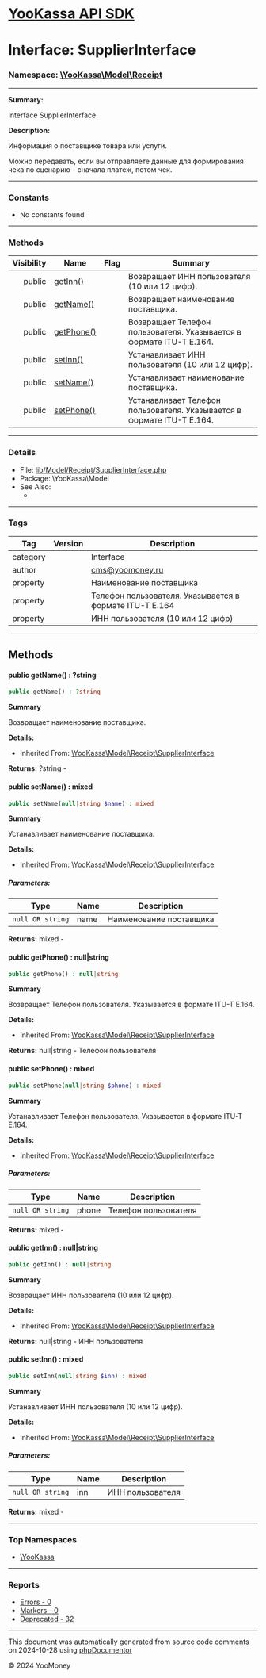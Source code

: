 # [YooKassa API SDK](../home.md)

# Interface: SupplierInterface
### Namespace: [\YooKassa\Model\Receipt](../namespaces/yookassa-model-receipt.md)
---
**Summary:**

Interface SupplierInterface.

**Description:**

Информация о поставщике товара или услуги.

Можно передавать, если вы отправляете данные для формирования чека по сценарию - сначала платеж, потом чек.

---
### Constants
* No constants found

---
### Methods
| Visibility | Name | Flag | Summary |
| ----------:| ---- | ---- | ------- |
| public | [getInn()](../classes/YooKassa-Model-Receipt-SupplierInterface.md#method_getInn) |  | Возвращает ИНН пользователя (10 или 12 цифр). |
| public | [getName()](../classes/YooKassa-Model-Receipt-SupplierInterface.md#method_getName) |  | Возвращает наименование поставщика. |
| public | [getPhone()](../classes/YooKassa-Model-Receipt-SupplierInterface.md#method_getPhone) |  | Возвращает Телефон пользователя. Указывается в формате ITU-T E.164. |
| public | [setInn()](../classes/YooKassa-Model-Receipt-SupplierInterface.md#method_setInn) |  | Устанавливает ИНН пользователя (10 или 12 цифр). |
| public | [setName()](../classes/YooKassa-Model-Receipt-SupplierInterface.md#method_setName) |  | Устанавливает наименование поставщика. |
| public | [setPhone()](../classes/YooKassa-Model-Receipt-SupplierInterface.md#method_setPhone) |  | Устанавливает Телефон пользователя. Указывается в формате ITU-T E.164. |

---
### Details
* File: [lib/Model/Receipt/SupplierInterface.php](../../lib/Model/Receipt/SupplierInterface.php)
* Package: \YooKassa\Model
* See Also:
  * [](https://yookassa.ru/developers/api)

---
### Tags
| Tag | Version | Description |
| --- | ------- | ----------- |
| category |  | Interface |
| author |  | cms@yoomoney.ru |
| property |  | Наименование поставщика |
| property |  | Телефон пользователя. Указывается в формате ITU-T E.164 |
| property |  | ИНН пользователя (10 или 12 цифр) |

---
## Methods
<a name="method_getName" class="anchor"></a>
#### public getName() : ?string

```php
public getName() : ?string
```

**Summary**

Возвращает наименование поставщика.

**Details:**
* Inherited From: [\YooKassa\Model\Receipt\SupplierInterface](../classes/YooKassa-Model-Receipt-SupplierInterface.md)

**Returns:** ?string - 


<a name="method_setName" class="anchor"></a>
#### public setName() : mixed

```php
public setName(null|string $name) : mixed
```

**Summary**

Устанавливает наименование поставщика.

**Details:**
* Inherited From: [\YooKassa\Model\Receipt\SupplierInterface](../classes/YooKassa-Model-Receipt-SupplierInterface.md)

##### Parameters:
| Type | Name | Description |
| ---- | ---- | ----------- |
| <code lang="php">null OR string</code> | name  | Наименование поставщика |

**Returns:** mixed - 


<a name="method_getPhone" class="anchor"></a>
#### public getPhone() : null|string

```php
public getPhone() : null|string
```

**Summary**

Возвращает Телефон пользователя. Указывается в формате ITU-T E.164.

**Details:**
* Inherited From: [\YooKassa\Model\Receipt\SupplierInterface](../classes/YooKassa-Model-Receipt-SupplierInterface.md)

**Returns:** null|string - Телефон пользователя


<a name="method_setPhone" class="anchor"></a>
#### public setPhone() : mixed

```php
public setPhone(null|string $phone) : mixed
```

**Summary**

Устанавливает Телефон пользователя. Указывается в формате ITU-T E.164.

**Details:**
* Inherited From: [\YooKassa\Model\Receipt\SupplierInterface](../classes/YooKassa-Model-Receipt-SupplierInterface.md)

##### Parameters:
| Type | Name | Description |
| ---- | ---- | ----------- |
| <code lang="php">null OR string</code> | phone  | Телефон пользователя |

**Returns:** mixed - 


<a name="method_getInn" class="anchor"></a>
#### public getInn() : null|string

```php
public getInn() : null|string
```

**Summary**

Возвращает ИНН пользователя (10 или 12 цифр).

**Details:**
* Inherited From: [\YooKassa\Model\Receipt\SupplierInterface](../classes/YooKassa-Model-Receipt-SupplierInterface.md)

**Returns:** null|string - ИНН пользователя


<a name="method_setInn" class="anchor"></a>
#### public setInn() : mixed

```php
public setInn(null|string $inn) : mixed
```

**Summary**

Устанавливает ИНН пользователя (10 или 12 цифр).

**Details:**
* Inherited From: [\YooKassa\Model\Receipt\SupplierInterface](../classes/YooKassa-Model-Receipt-SupplierInterface.md)

##### Parameters:
| Type | Name | Description |
| ---- | ---- | ----------- |
| <code lang="php">null OR string</code> | inn  | ИНН пользователя |

**Returns:** mixed - 




---

### Top Namespaces

* [\YooKassa](../namespaces/yookassa.md)

---

### Reports
* [Errors - 0](../reports/errors.md)
* [Markers - 0](../reports/markers.md)
* [Deprecated - 32](../reports/deprecated.md)

---

This document was automatically generated from source code comments on 2024-10-28 using [phpDocumentor](http://www.phpdoc.org/)

&copy; 2024 YooMoney